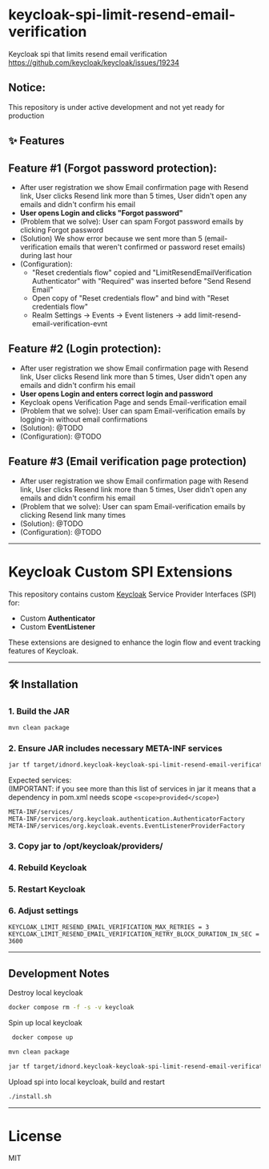# keycloak-spi-limit-resend-email-verification
Keycloak spi that limits resend email verification https://github.com/keycloak/keycloak/issues/19234

## Notice:
This repository is under active development and not yet ready for production

## ✨ Features

## Feature #1 (Forgot password protection):
- After user registration we show Email confirmation page with Resend link, User clicks Resend link more than 5 times, User didn't open any emails and didn't confirm his email
- **User opens Login and clicks "Forgot password"**
- (Problem that we solve): User can spam Forgot password emails by clicking Forgot password
- (Solution) We show error because we sent more than 5 (email-verification emails that weren't confirmed or password reset emails) during last hour
- (Configuration): 
  - "Reset credentials flow" copied and "LimitResendEmailVerification Authenticator" with "Required" was inserted before "Send Resend Email"
  - Open copy of "Reset credentials flow" and bind with "Reset credentials flow"
  - Realm Settings -> Events -> Event listeners -> add limit-resend-email-verification-evnt
## Feature #2 (Login protection):
- After user registration we show Email confirmation page with Resend link, User clicks Resend link more than 5 times, User didn't open any emails and didn't confirm his email
- **User opens Login and enters correct login and password**
- Keycloak opens Verification Page and sends Email-verification email
- (Problem that we solve): User can spam Email-verification emails by logging-in without email confirmations
- (Solution): @TODO
- (Configuration): @TODO
## Feature #3 (Email verification page protection)
- After user registration we show Email confirmation page with Resend link, User clicks Resend link more than 5 times, User didn't open any emails and didn't confirm his email
- (Problem that we solve): User can spam Email-verification emails by clicking Resend link many times
- (Solution): @TODO
- (Configuration): @TODO

---

# Keycloak Custom SPI Extensions

This repository contains custom [Keycloak](https://www.keycloak.org/) Service Provider Interfaces (SPI) for:
- Custom **Authenticator**
- Custom **EventListener**

These extensions are designed to enhance the login flow and event tracking features of Keycloak.

---

## 🛠 Installation

### 1. Build the JAR
```bash
mvn clean package
```

### 2. Ensure JAR includes necessary META-INF services
```bash
jar tf target/idnord.keycloak-keycloak-spi-limit-resend-email-verification.jar | grep META-INF/services/
```
Expected services:  
(IMPORTANT: if you see more than this list of services in jar it means that a dependency in pom.xml needs scope `<scope>provided</scope>`)
```text
META-INF/services/
META-INF/services/org.keycloak.authentication.AuthenticatorFactory
META-INF/services/org.keycloak.events.EventListenerProviderFactory
```
### 3. Copy jar to /opt/keycloak/providers/
### 4. Rebuild Keycloak
### 5. Restart Keycloak
### 6. Adjust settings
```text
KEYCLOAK_LIMIT_RESEND_EMAIL_VERIFICATION_MAX_RETRIES = 3
KEYCLOAK_LIMIT_RESEND_EMAIL_VERIFICATION_RETRY_BLOCK_DURATION_IN_SEC = 3600
```

---

## Development Notes
Destroy local keycloak
```bash
docker compose rm -f -s -v keycloak
```
Spin up local keycloak
```bash
 docker compose up
```
```bash
mvn clean package
```
```bash
jar tf target/idnord.keycloak-keycloak-spi-limit-resend-email-verification.jar | grep META-INF/services/
```
Upload spi into local keycloak, build and restart
```bash
./install.sh
```

---

# License
MIT